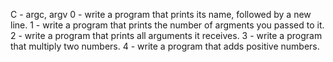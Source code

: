 C - argc, argv
0 - write a program that prints its name, followed by a new line.
1 - write a program that prints the number of argments you passed to it.
2 - write a program that prints all arguments it receives.
3 - write a program that multiply two numbers.
4 - write a program that adds positive numbers.
